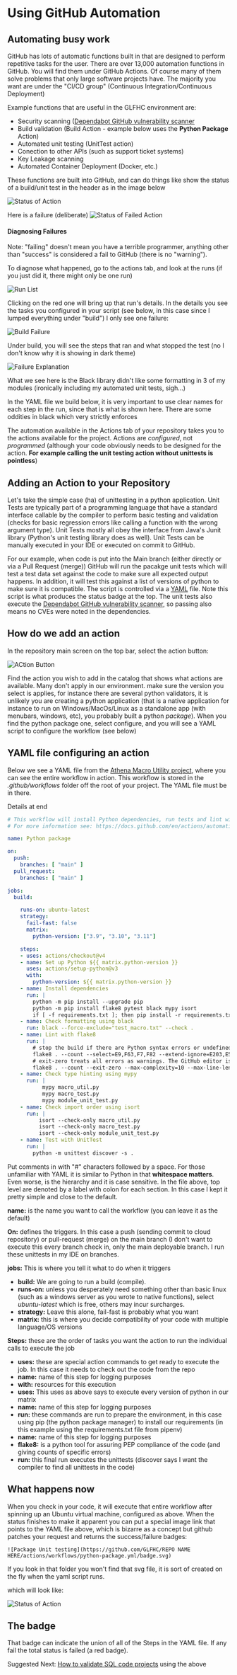 # Using GitHub Automation

## Automating busy work

GitHub has lots of automatic functions built in that are designed to perform repetitive tasks for the user.
There are over 13,000 automation functions in GitHub. You will find them under GitHub Actions. Of course many of
them solve problems that only large software projects have. The majority you want are under the "CI/CD group" (Continuous Integration/Continuous Deployment)

Example functions that are useful in the GLFHC environment
are:

- Security scanning ([Dependabot GitHub vulnerability scanner](https://github.com/dependabot)
- Build validation (Build Action - example below uses the **Python Package** Action)
- Automated unit testing (UnitTest action)
- Conection to other APIs (such as support ticket systems)
- Key Leakage scanning
- Automated Container Deployment (Docker, etc.)

These functions are built into GitHub, and can do things like show the status of a build/unit test in the header as in
the image below

![Status of Action](images/github_action_status.png "Display Action Status")

Here is a failure (deliberate)
![Status of Failed Action](images/failed_action.png "Display Failed Action Status")

#### Diagnosing Failures
Note: "failing" doesn't mean you have a terrible programmer, anything other than "success" is considered a fail to GitHub (there is no "warning").

To diagnose what happened, go to the actions tab, and look at the runs (if you just did it, there might only be one run)

![Run List](images/run_fail.png "Run Failure")

Clicking on the red one will bring up that run's details. In the details you see the tasks you configured in your script (see below, in this case since I lumped everything under "build")
I only see one failure:

![Build Failure](images/build_fail.png "Build Failure")

Under build, you will see the steps that ran and what stopped the test (no I don't know why it is showing in dark theme)

![Failure Explanation](images/fail_explanation.png "Explain Failure")

What we see here is the Black library didn't like some formatting in 3 of my modules (ironically including my automated unit tests, sigh...)

In the YAML file we build below, it is very important to use clear names for each step in the run, since that is what is shown here.
There are some oddities in black which very strictly enforces 




The automation available in the Actions tab of your repository takes you to the actions available for the project.
Actions are _configured_, not _programmed_ (although your code obviously needs to be designed for the action.
**For example calling the unit testing action without unittests is pointless**)

## Adding an Action to your Repository

Let's take the simple case (ha) of unittesting in a python application. Unit
Tests are typically part of a programming language that have a standard
interface callable by the compiler to perform basic testing and validation
(checks for basic regression errors like calling a function with the wrong
argument type). Unit Tests mostly all obey the interface from Java's Junit
library (Python's unit testing library does as well). Unit Tests can be manually
executed in your IDE or executed on commit to GitHub.

For our example, when code is put into the Main branch (either directly or via a Pull Request (merge)) GitHub will run the pacakge unit
tests which will test a test data set against the code to make sure all expected output happens. In addition, it will
test this against a list of versions of python to make sure it is compatible. The script is controlled via a [YAML](https://en.wikipedia.org/wiki/YAML)
file. Note this script is what produces the status badge at the top. The unit tests also execute the [Dependabot GitHub
vulnerability scanner](https://github.com/dependabot), so passing also means no CVEs were noted in the dependencies.

## How do we add an action
In the repository main screen on the top bar, select the action button:

![ACtion Button](images/action_button.png "Action Button")

Find the action you wish to add in the catalog that shows what actions are available. Many don't apply in our environment.
make sure the version you select is applies, for instance there are several python validators, it is unlikely you are creating 
a python application (that is a native application for instance to run on Windows/MacOs/Linux as a standalone app (with menubars, windows, etc), you probably built a python _package_).
When you find the python package one, select configure, and you will see a YAML script to configure the workflow (see below)

## YAML file configuring an action
Below we see a YAML file from the [Athena Macro Utility project](https://github.com/GLFHC/macro_render/tree/main), where you
can see the entire workflow in action. This workflow is stored in the _.github/workflows_ folder off the root of your project. 
The YAML file must be in there.

Details at end
```YAML
# This workflow will install Python dependencies, run tests and lint with a variety of Python versions
# For more information see: https://docs.github.com/en/actions/automating-builds-and-tests/building-and-testing-python

name: Python package

on:
  push:
    branches: [ "main" ]
  pull_request:
    branches: [ "main" ]

jobs:
  build:

    runs-on: ubuntu-latest
    strategy:
      fail-fast: false
      matrix:
        python-version: ["3.9", "3.10", "3.11"]

    steps:
    - uses: actions/checkout@v4
    - name: Set up Python ${{ matrix.python-version }}
      uses: actions/setup-python@v3
      with:
        python-version: ${{ matrix.python-version }}
    - name: Install dependencies
      run: |
        python -m pip install --upgrade pip
        python -m pip install flake8 pytest black mypy isort
        if [ -f requirements.txt ]; then pip install -r requirements.txt; fi
    - name: Check formatting using black
      run: black --force-exclude="test_macro.txt" --check .
    - name: Lint with flake8
      run: |
        # stop the build if there are Python syntax errors or undefined names, ignore to not fight with Black
        flake8 . --count --select=E9,F63,F7,F82 --extend-ignore=E203,E501,E701 --show-source --statistics
        # exit-zero treats all errors as warnings. The GitHub editor is 127 chars wide
        flake8 . --count --exit-zero --max-complexity=10 --max-line-length=127 --statistics
    - name: Check type hinting using mypy
      run: |
           mypy macro_util.py
           mypy macro_test.py
           mypy module_unit_test.py
    - name: Check import order using isort
      run: |
          isort --check-only macro_util.py
          isort --check-only macro_test.py
          isort --check-only module_unit_test.py
    - name: Test with UnitTest
      run: |
        python -m unittest discover -s .
```


Put comments in with "#" characters followed by a space. For those unfamiliar with YAML it is similar to Python in that **whitespace matters**. 
Even worse, is the hierarchy and it is case sensitive. In the file above, top level are denoted by a label with colon for each section. In this case I kept it pretty simple and close to the default.

**name:** is the name you want to call the workflow (you can leave it as the default)

**On:** defines the triggers. In this case a push (sending commit to cloud repository) or pull-request (merge) on the main branch (I don't want to execute this every branch check in, only the main deployable branch. I run these unittests in my IDE on branches.

**jobs:** This is where you tell it what to do when it triggers
- **build:** We are going to run a build (compile). 
- **runs-on:** unless you desperately need something other than basic linux (such as a windows server as you wrote to native functions), select _ubuntu-latest_ which is free, others may incur surcharges.
- **strategy:** Leave this alone, fail-fast is probably what you want
- **matrix:** this is where you decide compatibility of your code with multiple language/OS versions

**Steps:** these are the order of tasks you want the action to run the individual calls to execute the job
- **uses:** these are special action commands to get ready to execute the job. In this case it needs to check out the code from the repo
- **name:** name of this step for logging purposes
- **with:** resources for this execution
- **uses:** This uses as above says to execute every version of python in our matrix
- **name:** name of this step for logging purposes
- **run:** these commands are run to prepare the environment, in this case using pip (the python package manager) to install our requirements (in this example using the requirements.txt file from pipenv)
- **name:** name of this step for logging purposes
- **flake8:** is a python tool for assuring PEP compliance of the code (and giving counts of specific errors)
- **run:** this final run executes the unittests (discover says I want the compiler to find all unittests in the code)

## What happens now
When you check in your code, it will execute that entire workflow after spinning up an Ubuntu virtual machine, configured as above.
When the status finishes to make it apparent you can put a special image link that points to the YAML file above, which is bizarre as a concept
but github patches your request and returns the success/failure badges:

```text
![Package Unit testing](https://github.com/GLFHC/REPO NAME HERE/actions/workflows/python-package.yml/badge.svg)
```

If you look in that folder you won't find that svg file, it is sort of created on the fly when the yaml script runs.

which will look like:

![Status of Action](images/github_action_status.png "Display Action Status")

## The badge
That badge can indicate the union of all of the Steps in the YAML file. If any fail the total status is failed (a red badge).

Suggested Next: [How to validate SQL code projects](sql_validation.md) using the above
